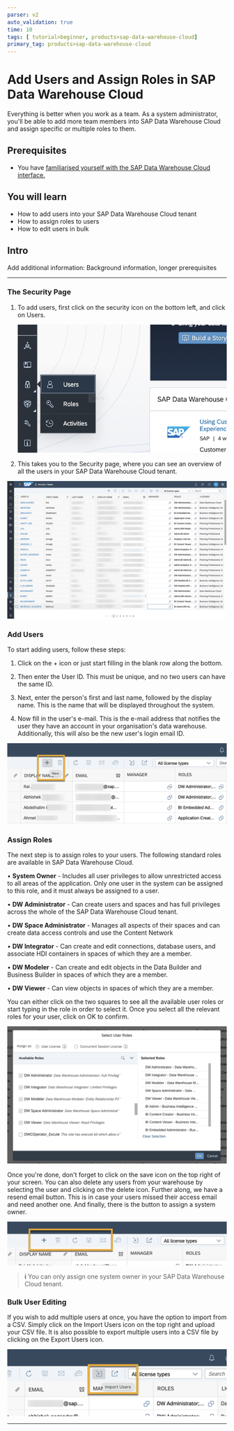 ```yaml
---
parser: v2
auto_validation: true
time: 10
tags: [ tutorial>beginner, products>sap-data-warehouse-cloud]
primary_tag: products>sap-data-warehouse-cloud
---
```


# Add Users and Assign Roles in SAP Data Warehouse Cloud
<!-- description --> Everything is better when you work as a team. As a system administrator, you'll be able to add more team members into SAP Data Warehouse Cloud and assign specific or multiple roles to them.

## Prerequisites
 - You have [familiarised yourself with the SAP Data Warehouse Cloud interface.](data-warehouse-cloud-intro-interface)


## You will learn
  - How to add users into your SAP Data Warehouse Cloud tenant
  - How to assign roles to users
  - How to edit users in bulk

## Intro
Add additional information: Background information, longer prerequisites

---

### The Security Page


1.	To add users, first click on the security icon on the bottom left, and click on Users.




    ![Users](Picture1.png)




2. This takes you to the Security page, where you can see an overview of all the users in your SAP Data Warehouse Cloud tenant.

![UsersPage](Picture2.png)


### Add Users


To start adding users, follow these steps:




1. Click on the + icon or just start filling in the blank row along the bottom.




2.	Then enter the User ID. This must be unique, and no two users can have the same ID.




3.	Next, enter the person's first and last name, followed by the display name. This is the name that will be displayed throughout the system.




4.	Now fill in the user's e-mail. This is the e-mail address that notifies the user they have an account in your organisation's data warehouse. Additionally, this will also be the new user's login email ID.





![Add Users](Picture3.png)



### Assign Roles


The next step is to assign roles to your users. The following standard roles are available in SAP Data Warehouse Cloud.

•	**System Owner** - Includes all user privileges to allow unrestricted access to all areas of the application. Only one user in the system can be assigned to this role, and it must always be assigned to a user.




•	**DW Administrator** - Can create users and spaces and has full privileges across the whole of the SAP Data Warehouse Cloud tenant.




•	**DW Space Administrator** - Manages all aspects of their spaces and can create data access controls and use the Content Network




•	**DW Integrator** - Can create and edit connections, database users, and associate HDI containers in spaces of which they are a member.




•	**DW Modeler** - Can create and edit objects in the Data Builder and Business Builder in spaces of which they are a member.




•	**DW Viewer** - Can view objects in spaces of which they are a member.

You can either click on the two squares to see all the available user roles or start typing in the role in order to select it. Once you select all the relevant roles for your user, click on OK to confirm.

![User Roles](Picture4.png)

Once you're done, don't forget to click on the save icon on the top right of your screen. You can also delete any users from your warehouse by selecting the user and clicking on the delete icon. Further along, we have a resend email button. This is in case your users missed their access email and need another one. And finally, there is the button to assign a system owner.

![Save](Picture6.png)


>**i** You can only assign one system owner in your SAP Data Warehouse Cloud tenant.



### Bulk User Editing


If you wish to add multiple users at once, you have the option to import from a CSV. Simply click on the Import Users icon on the top right and upload your CSV file. It is also possible to export multiple users into a CSV file by clicking on the Export Users icon.

![Bulk Users](Picture5.png)



---
